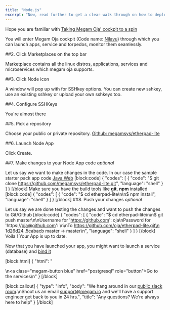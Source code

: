 ```yaml
---
title: "Node.js"
excerpt: "Now, read further to get a clear walk through on how to deploy a Node.js app"
---
```

Hope you are familiar with [Taking Megam Oja' cockpit to a spin](doc:taking-megam-oja-to-a-spin)

You will enter Megam Oja cockpit (Code name: [Nilavu](https://github.com/megamsys/nilavu.git)) through which you can launch apps, service and torpedos, monitor them seamlessly.

##2. Click Marketplaces on the top bar 

Marketplace contains all the linux distros,  applications, services and microservices which megam oja supports. 

##3. Click Node icon

A window will pop up with for SSHkey options. You can create new sshkey, use an existing sshkey or upload your own sshkeys too. 

##4. Configure SSHKeys

You're almost there

##5. Pick a repository 

Choose your public or private repository.  [Github: megamsys/etherpad-lite](https://github.com/megamsys/etherpad-lite.git)

##6. Launch Node App

Click Create.

##7. Make changes to your Node App code *optional*

Let us say we want to make changes in the code. In our case the sample starter pack app code [Java Web](https://github.com/megamsys/etherpad-lite.git)
[block:code]
{
  "codes": [
    {
      "code": "$ git clone https://github.com/megamsys/etherpad-lite.git",
      "language": "shell"
    }
  ]
}
[/block]
Make sure you have the build tools like **git**, **npm** installed
[block:code]
{
  "codes": [
    {
      "code": "$ cd etherpad-lite\n\n$ npm install",
      "language": "shell"
    }
  ]
}
[/block]
##8. Push your changes *optional*

Let us say we are done testing the changes and want to push the changes to Git/Github
[block:code]
{
  "codes": [
    {
      "code": "$ cd etherpad-lite\n\n$ git push master\n\nUsername for 'https://github.com': oja\nPassword for 'https://oja@github.com': \n\nTo https://github.com/oja/etherpad-lite.git\n   1d26d24..5cabacb  master -> master\n",
      "language": "shell"
    }
  ]
}
[/block]
Voila ! Your App is up to date.


Now that you have launched your app, you might want to launch a service (database) and [bind it](doc:megam_bind_app)

[block:html]
{
  "html": "<div></div>\n<a class=\"megam-button blue\" href=\"postgresql\" role=\"button\">Go to the services</a>\n<style>\n\n</style>"
}
[/block]

[block:callout]
{
  "type": "info",
  "body": "We hang around in our [public slack room](https://megamioteam.slack.com/messages/support/).\nShoot us an email [support@megam.io](mailto:support@megam.io) and we'll have a support engineer get back to you in 24 hrs.",
  "title": "Any questions? We're always here to help"
}
[/block]